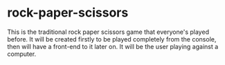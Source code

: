 # rock-paper-scissors
This is the traditional rock paper scissors game that everyone's played before. It will be created firstly to be played completely from the console, then will have a front-end to it later on. It will be the user playing against a computer.  

